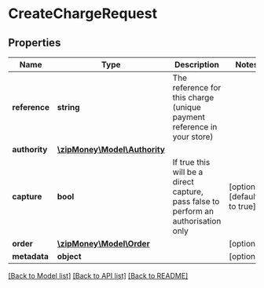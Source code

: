 # CreateChargeRequest

## Properties
Name | Type | Description | Notes
------------ | ------------- | ------------- | -------------
**reference** | **string** | The reference for this charge (unique payment reference in your store) | 
**authority** | [**\zipMoney\Model\Authority**](Authority.md) |  | 
**capture** | **bool** | If true this will be a direct capture, pass false to perform an authorisation only | [optional] [default to true]
**order** | [**\zipMoney\Model\Order**](Order.md) |  | [optional] 
**metadata** | **object** |  | [optional] 

[[Back to Model list]](../README.md#documentation-for-models) [[Back to API list]](../README.md#documentation-for-api-endpoints) [[Back to README]](../README.md)


